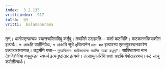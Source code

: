 ```yaml
---
index:  3.2.135
vrittiindex:  917
sutra:  तृन्
vritti:  balamanorama 
---
```


तृन्। धातोस्तृन्प्रत्ययः स्यात्तच्छीलादिषु कर्तृषु। तच्छीले उदाहरति-- कर्ता कटमिति। कटकरणक्रियाशील इत्यर्थः। `न लोके`ति षष्ठीनिषेधः, `न लोके`ति सूत्रे `तृ`न्नित्यनेन `लटः शत` इत्यारभ्य एतत्सूत्रस्थनकारेण प्रत्याहारश्रयणात्। तद्धर्मणि यथा-- `मुण्डयितारः श्राविष्ठायना भवन्ति ऊढां वधूम्?`। श्राविष्ठायना नाम देशविशेषीया वधूमुण्डनं स्वधर्म इत्यनुष्ठातार इत्यर्थः। तत्साधुकारिणि `कर्ता कट`मित्येवोदाहरणम्।कटं साधु करोतीत्यर्थः।


